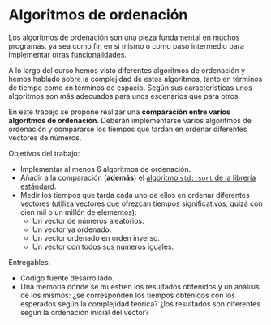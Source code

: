 Algoritmos de ordenación
========================

Los algoritmos de ordenación son una pieza fundamental en
muchos programas, ya sea como fin en si mismo o como paso 
intermedio para implementar otras funcionalidades. 

A lo largo del curso hemos visto diferentes algoritmos de
ordenación y hemos hablado sobre la complejidad de estos
algoritmos, tanto en términos de tiempo como en términos de
espacio. Según sus características unos algoritmos son
más adecuados para unos escenarios que para otros.

En este trabajo se propone realizar una **comparación entre
varios algoritmos de ordenación**. Deberán implementarse varios
algoritmos de ordenación y compararse los
tiempos que tardan en ordenar diferentes vectores de números.

Objetivos del trabajo:
* Implementar al menos 6 algoritmos de ordenación.
* Añadir a la comparación (**además**) el [algoritmo `std::sort`
de la librería estándard](https://en.cppreference.com/w/cpp/algorithm/sort).
* Medir los tiempos que tarda cada uno de ellos en ordenar
diferentes vectores (utiliza vectores que ofrezcan tiempos 
significativos, quizá con cien mil o un millón de elementos):
  + Un vector de números aleatorios.
  + Un vector ya ordenado.
  + Un vector ordenado en orden inverso.
  + Un vector con todos sus números iguales.

Entregables:
* Código fuente desarrollado.
* Una memoria donde se muestren los resultados obtenidos y
un análisis de los mismos: ¿se corresponden los tiempos
obtenidos con los esperados según la complejidad teórica?
¿los resultados son diferentes según la ordenación inicial
del vector?
